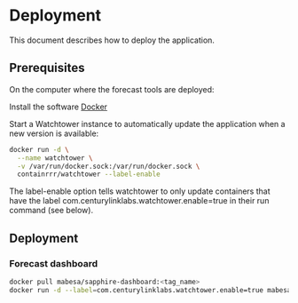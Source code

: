 # Deployment

This document describes how to deploy the application.

## Prerequisites
On the computer where the forecast tools are deployed:

Install the software [Docker](https://docs.docker.com/install/)

Start a Watchtower instance to automatically update the application when a new version is available:
```bash
docker run -d \
  --name watchtower \
  -v /var/run/docker.sock:/var/run/docker.sock \
  containrrr/watchtower --label-enable
```
The label-enable option tells watchtower to only update containers that have the label com.centurylinklabs.watchtower.enable=true in their run command (see below).

## Deployment

### Forecast dashboard
```bash
docker pull mabesa/sapphire-dashboard:<tag_name>
docker run -d --label=com.centurylinklabs.watchtower.enable=true mabesa/sapphire-dashboard:<tag_name>
```





